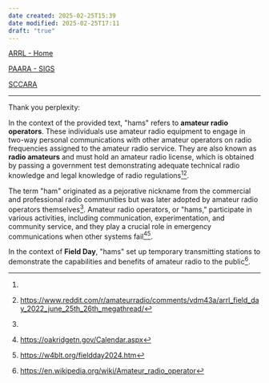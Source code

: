 ```yaml
---
date created: 2025-02-25T15:39
date modified: 2025-02-25T17:11
draft: "true"
---
```


[ARRL - Home](https://www.arrl.org/)

[PAARA - SIGS](https://paara.org/pages/newham.html)

[SCCARA](https://sccara.org/)

---

Thank you perplexity:

In the context of the provided text, "hams" refers to **amateur radio operators**. These individuals use amateur radio equipment to engage in two-way personal communications with other amateur operators on radio frequencies assigned to the amateur radio service. They are also known as **radio amateurs** and must hold an amateur radio license, which is obtained by passing a government test demonstrating adequate technical radio knowledge and legal knowledge of radio regulations[^1][^3].

The term "ham" originated as a pejorative nickname from the commercial and professional radio communities but was later adopted by amateur radio operators themselves[^1]. Amateur radio operators, or "hams," participate in various activities, including communication, experimentation, and community service, and they play a crucial role in emergency communications when other systems fail[^5][^7].

In the context of **Field Day**, "hams" set up temporary transmitting stations to demonstrate the capabilities and benefits of amateur radio to the public[^2].

[^1]: [^2]: https://en.wikipedia.org/wiki/Amateur_radio_operator

[^3]: https://www.reddit.com/r/amateurradio/comments/vdm43a/arrl_field_day_2022_june_25th_26th_megathread/

[^4]: https://en.wikipedia.org/wiki/Amateur_radio

[^5]: https://oakridgetn.gov/Calendar.aspx

[^6]: http://www.arrl.org/what-is-amateur-radio

[^7]: https://w4blt.org/fieldday2024.htm

[^8]: https://learn.org/articles/How_Do_I_Become_a_Professional_Ham_Radio_Operator.html

[^9]: https://www.arrl.org/news/gear-up-for-2023-arrl-field-day